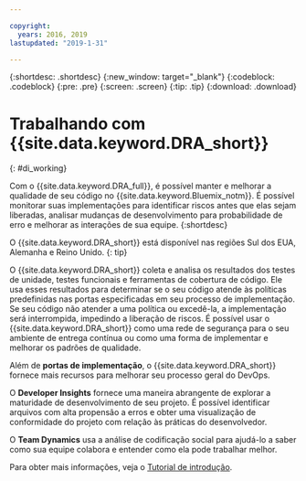 ```yaml
---

copyright:
  years: 2016, 2019
lastupdated: "2019-1-31"

---
```


{:shortdesc: .shortdesc}
{:new_window: target="_blank"}
{:codeblock: .codeblock}
{:pre: .pre}
{:screen: .screen}
{:tip: .tip}
{:download: .download}

# Trabalhando com {{site.data.keyword.DRA_short}}
{: #di_working}

Com o {{site.data.keyword.DRA_full}}, é possível manter e melhorar a qualidade de seu código no {{site.data.keyword.Bluemix_notm}}. É possível monitorar suas implementações para identificar riscos antes que elas sejam liberadas, analisar mudanças de desenvolvimento para probabilidade de erro e melhorar as interações de sua equipe.
{:shortdesc}

O {{site.data.keyword.DRA_short}} está disponível nas regiões Sul dos EUA, Alemanha e Reino Unido.
{: tip}

O {{site.data.keyword.DRA_short}} coleta e analisa os resultados dos testes de unidade, testes funcionais e ferramentas de cobertura de código. Ele usa esses resultados para determinar se o seu código atende às políticas predefinidas nas portas especificadas em seu processo de implementação. Se seu código não atender a uma política ou excedê-la, a implementação será
interrompida, impedindo a liberação de riscos. É possível usar o {{site.data.keyword.DRA_short}} como uma rede de segurança para o seu ambiente de entrega contínua ou como uma forma de implementar e melhorar os padrões de qualidade. 

Além de **portas de implementação**, o {{site.data.keyword.DRA_short}} fornece mais recursos para melhorar seu processo geral do DevOps.  

O **Developer Insights** fornece uma maneira abrangente de explorar a maturidade de
desenvolvimento de seu projeto. É possível identificar arquivos com alta propensão a erros e obter uma visualização de conformidade do projeto com relação às práticas do desenvolvedor.
	
O **Team Dynamics** usa a análise de codificação social para ajudá-lo a saber como sua
equipe colabora e entender como ela pode trabalhar melhor.

Para obter mais informações, veja o [Tutorial de introdução](/docs/services/DevOpsInsights?topic=DevOpsInsights-getting-started).

